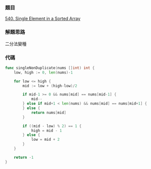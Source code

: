 ### 題目

[540. Single Element in a Sorted Array](https://leetcode.com/problems/single-element-in-a-sorted-array/description/)

### 解題思路

二分法變種

### 代碼

```go
func singleNonDuplicate(nums []int) int {
	low, high := 0, len(nums)-1

	for low <= high {
		mid := low + (high-low)/2

		if mid-1 >= 0 && nums[mid] == nums[mid-1] {
			mid--
		} else if mid+1 < len(nums) && nums[mid] == nums[mid+1] {
		} else {
			return nums[mid]
		}

		if ((mid - low) % 2) == 1 {
			high = mid - 1
		} else {
			low = mid + 2
		}
	}

	return -1
}
```
